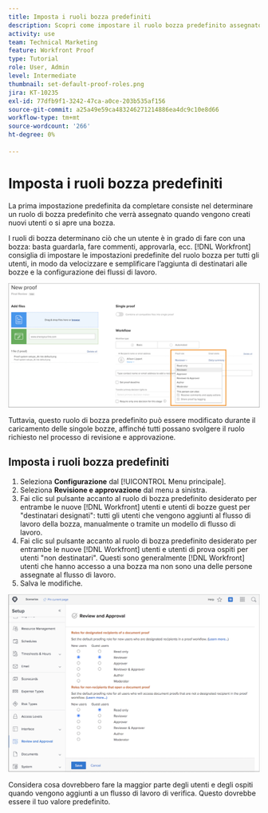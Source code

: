 ```yaml
---
title: Imposta i ruoli bozza predefiniti
description: Scopri come impostare il ruolo bozza predefinito assegnato quando vengono creati nuovi utenti o viene aperta una bozza.
activity: use
team: Technical Marketing
feature: Workfront Proof
type: Tutorial
role: User, Admin
level: Intermediate
thumbnail: set-default-proof-roles.png
jira: KT-10235
exl-id: 77dfb9f1-3242-47ca-a0ce-203b535af156
source-git-commit: a25a49e59ca483246271214886ea4dc9c10e8d66
workflow-type: tm+mt
source-wordcount: '266'
ht-degree: 0%

---
```


# Imposta i ruoli bozza predefiniti

<!---
21.4 updates have been made
--->

La prima impostazione predefinita da completare consiste nel determinare un ruolo di bozza predefinito che verrà assegnato quando vengono creati nuovi utenti o si apre una bozza.

I ruoli di bozza determinano ciò che un utente è in grado di fare con una bozza: basta guardarla, fare commenti, approvarla, ecc. [!DNL Workfront] consiglia di impostare le impostazioni predefinite del ruolo bozza per tutti gli utenti, in modo da velocizzare e semplificare l’aggiunta di destinatari alle bozze e la configurazione dei flussi di lavoro.

![È possibile selezionare i ruoli della bozza durante il caricamento della bozza](assets/proof-system-setups-proof-role-example.png)

Tuttavia, questo ruolo di bozza predefinito può essere modificato durante il caricamento delle singole bozze, affinché tutti possano svolgere il ruolo richiesto nel processo di revisione e approvazione.


## Imposta i ruoli bozza predefiniti

1. Seleziona **Configurazione** dal [!UICONTROL Menu principale].
1. Seleziona **Revisione e approvazione** dal menu a sinistra.
1. Fai clic sul pulsante accanto al ruolo di bozza predefinito desiderato per entrambe le nuove [!DNL Workfront] utenti e utenti di bozze guest per &quot;destinatari designati&quot;: tutti gli utenti che vengono aggiunti al flusso di lavoro della bozza, manualmente o tramite un modello di flusso di lavoro.
1. Fai clic sul pulsante accanto al ruolo di bozza predefinito desiderato per entrambe le nuove [!DNL Workfront] utenti e utenti di prova ospiti per utenti &quot;non destinatari&quot;. Questi sono generalmente [!DNL Workfront] utenti che hanno accesso a una bozza ma non sono una delle persone assegnate al flusso di lavoro.
1. Salva le modifiche.

![Impostazioni di revisione e approvazione in Workfront](assets/proof-system-setups-workfront-defaults.png)

Considera cosa dovrebbero fare la maggior parte degli utenti e degli ospiti quando vengono aggiunti a un flusso di lavoro di verifica. Questo dovrebbe essere il tuo valore predefinito.
